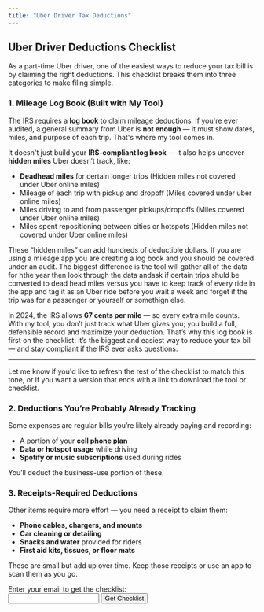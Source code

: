 ```yaml
---
title: "Uber Driver Tax Deductions"
---
```


## Uber Driver Deductions Checklist

As a part-time Uber driver, one of the easiest ways to reduce your tax bill is by claiming the right deductions. This checklist breaks them into three categories to make filing simple.


### 1. **Mileage Log Book (Built with My Tool)**

The IRS requires a **log book** to claim mileage deductions. If you're ever audited, a general summary from Uber is **not enough** — it must show dates, miles, and purpose of each trip. That's where my tool comes in.

It doesn't just build your **IRS-compliant log book** — it also helps uncover **hidden miles** Uber doesn’t track, like:
- **Deadhead miles** for certain longer trips  (Hidden miles not covered under Uber online miles)
- Mileage of each trip with pickup and dropoff (Miles covered under uber online miles)
- Miles driving to and from passenger pickups/dropoffs (Miles covered under Uber online miles)
- Miles spent repositioning between cities or hotspots (Hidden miles not covered under Uber online miles)

These “hidden miles” can add hundreds of deductible dollars.
If you are using a mileage app you are creating a log book and you should be covered under an audit. The biggest difference is the tool will gather all of the data for hthe year then look through the data andask if certain trips shuld be converted to dead head miles versus you have to keep track of every ride in the app and tag it as an Uber ride before you wait a week and forget if the trip was for a passenger or yourself or somethign else.

In 2024, the IRS allows **67 cents per mile** — so every extra mile counts. With my tool, you don’t just track what Uber gives you; you build a full, defensible record and maximize your deduction. That’s why this log book is first on the checklist: it’s the biggest and easiest way to reduce your tax bill — and stay compliant if the IRS ever asks questions.

---

Let me know if you'd like to refresh the rest of the checklist to match this tone, or if you want a version that ends with a link to download the tool or checklist.

### 2. **Deductions You’re Probably Already Tracking**  
Some expenses are regular bills you’re likely already paying and recording:
- A portion of your **cell phone plan**
- **Data or hotspot usage** while driving
- **Spotify or music subscriptions** used during rides

You’ll deduct the business-use portion of these.

### 3. **Receipts-Required Deductions**  
Other items require more effort — you need a receipt to claim them:
- **Phone cables, chargers, and mounts**
- **Car cleaning or detailing**
- **Snacks and water** provided for riders
- **First aid kits, tissues, or floor mats**

These are small but add up over time. Keep those receipts or use an app to scan them as you go.

<form action="https://script.google.com/macros/s/AKfycbxSj3bQyEzqkYWQ-bSMcB64TD5qIPCQn06k8jkPHxsMb6TOLRnth8E-bc4bTxCVl7qrsg/exec" method="post">
  <label for="email">Enter your email to get the checklist:</label><br>
  <input type="email" name="email" required>
  <button type="submit">Get Checklist</button>
</form>



